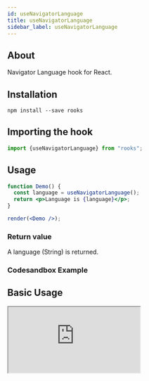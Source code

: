 ```yaml
---
id: useNavigatorLanguage
title: useNavigatorLanguage
sidebar_label: useNavigatorLanguage
---
```


   

## About

Navigator Language hook for React.

## Installation

    npm install --save rooks

## Importing the hook

```javascript
import {useNavigatorLanguage} from "rooks";
```

## Usage

```jsx
function Demo() {
  const language = useNavigatorLanguage();
  return <p>Language is {language}</p>;
}

render(<Demo />);
```

### Return value

A language (String) is returned.


### Codesandbox Example

## Basic Usage

<iframe src="https://codesandbox.io/embed/usenavigatorlanguage-pnk7f?fontsize=14&hidenavigation=1&theme=dark"
   style={{
    width: "100%",
    height: 500,
    border: 0,
    borderRadius: 4,
    overflow: "hidden"
  }} 
title="useNavigatorLanguage"
allow="accelerometer; ambient-light-sensor; camera; encrypted-media; geolocation; gyroscope; hid; microphone; midi; payment; usb; vr; xr-spatial-tracking"
sandbox="allow-forms allow-modals allow-popups allow-presentation allow-same-origin allow-scripts"
/>

## Join Bhargav's discord server
You can click on the floating discord icon at the bottom right of the screen and talk to us in our server.

